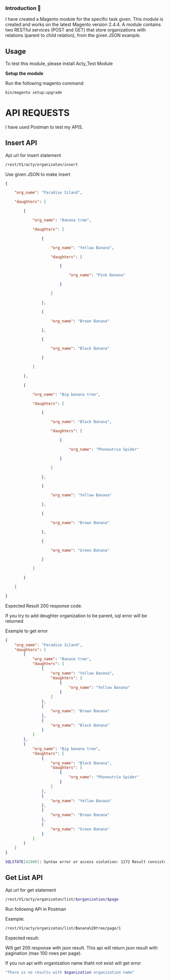 ### Introduction 👋

I have created a Magento module for the specific task given. This module is created and works on the latest Magento version 2.4.4.
A module contains two  RESTful services (POST and GET) that store organizations with relations (parent to child relation), from the given JSON example.  

## Usage

To test this module, please install Acty_Test Module 

<b> Setup the module </b>

Run the following magento command: 
```bash
bin/magento setup:upgrade 
```
# API REQUESTS

I have used Postman to test my APIS.  

## Insert API 

Api url for insert statement

```bash
/rest/V1/acty/organizaton/insert 
```

Use given JSON to make insert

```json
{ 

    "org_name": "Paradise Island", 

    "daughters": [ 

        { 

            "org_name": "Banana tree", 

            "daughters": [ 

                { 

                    "org_name": "Yellow Banana", 

                    "daughters": [ 

                        { 

                            "org_name": "Pink Banana" 

                        } 

                    ] 

                }, 

                { 

                    "org_name": "Brown Banana" 

                }, 

                { 

                    "org_name": "Black Banana" 

                } 

            ] 

        }, 

        { 

            "org_name": "Big banana tree", 

            "daughters": [ 

                { 

                    "org_name": "Black Banana", 

                    "daughters": [ 

                        { 

                            "org_name": "Phoneutria Spider" 

                        } 

                    ] 

                }, 

                { 

                    "org_name": "Yellow Banana" 

                }, 

                { 

                    "org_name": "Brown Banana" 

                }, 

                { 

                    "org_name": "Green Banana" 

                } 

            ] 

        } 

    ] 

} 
```
Expected Result 200 response code. 

If you try to add deughter organization to be parent, sql error will be returned

Example to get error
```json
{
    "org_name": "Paradise Island",
    "daughters": [
        {
            "org_name": "Banana tree",
            "daughters": [
                {
                    "org_name": "Yellow Banana",
                    "daughters": [
                        {
                            "org_name": "Yellow Banana"
                        }
                    ]
                },
                {
                    "org_name": "Brown Banana"
                },
                {
                    "org_name": "Black Banana"
                }
            ]
        },
        {
            "org_name": "Big banana tree",
            "daughters": [
                {
                    "org_name": "Black Banana",
                    "daughters": [
                        {
                            "org_name": "Phoneutria Spider"
                        }
                    ]
                },
                {
                    "org_name": "Yellow Banana"
                },
                {
                    "org_name": "Brown Banana"
                },
                {
                    "org_name": "Green Banana"
                }
            ]
        }
    ]
}
```

```bash
SQLSTATE[42000]: Syntax error or access violation: 1172 Result consisted of more than one row
```

## Get List API 

Api url for get statement


```bash
/rest/V1/acty/organizaton/list/$organization/$page
```

Run following APi in Postman 

Example:

```bash
/rest/V1/acty/organizaton/list/Banana%20tree/page/1
```
Expected result:
 
Will get 200 response with json result.
This api will return json result with pagination  (max 100 rows per page).

If you run api with  organization name thaht not exist will get error 

```bash
"There is no results with $oganization organization name"
```

